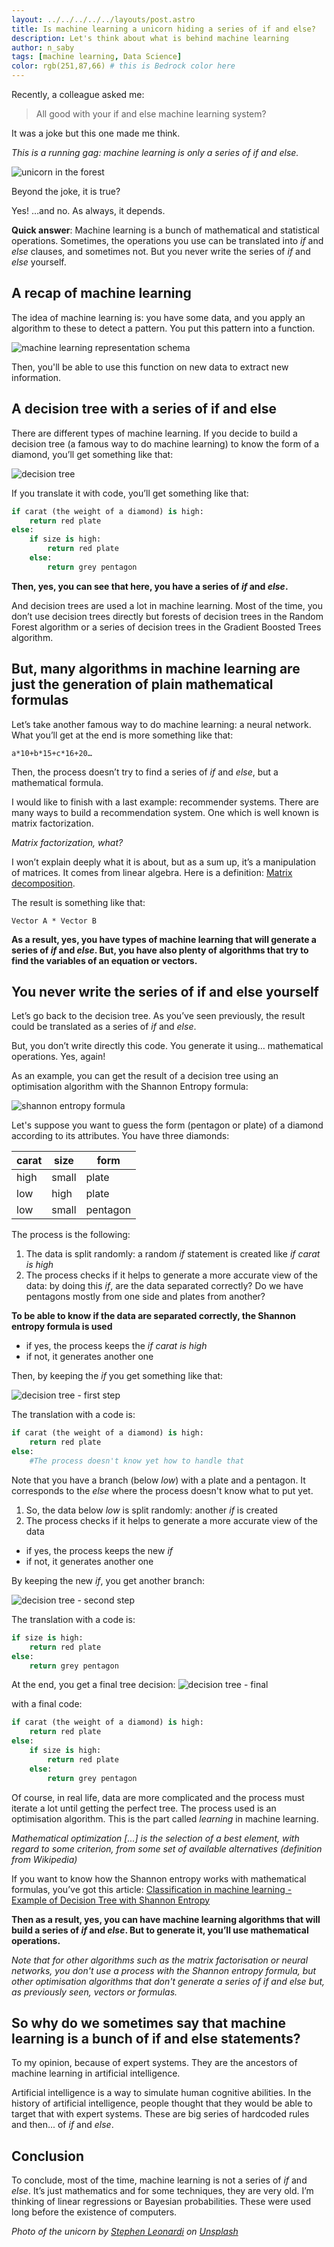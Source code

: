 ```yaml
---
layout: ../../../../../layouts/post.astro
title: Is machine learning a unicorn hiding a series of if and else?
description: Let's think about what is behind machine learning
author: n_saby
tags: [machine learning, Data Science]
color: rgb(251,87,66) # this is Bedrock color here
---
```


Recently, a colleague asked me:

> All good with your if and else machine learning system?

It was a joke but this one made me think. 

*This is a running gag: machine learning is only a series of if and else.*

![unicorn in the forest](../../../../../../../images/posts/2022-09-05-machine-learning-if-else/unicorn_forest.jpg)

Beyond the joke, it is true?

Yes! …and no. As always, it depends.

**Quick answer**: Machine learning is a bunch of mathematical and statistical operations. Sometimes, the operations you use can be translated into *if* and *else* clauses, and sometimes not. But you never write the series of *if* and *else* yourself.

## A recap of machine learning
The idea of machine learning is: you have some data, and you apply an algorithm to these to detect a pattern. You put this pattern into a function.

![machine learning representation schema](../../../../../../../images/posts/2022-09-05-machine-learning-if-else/ML%20recap.png)

Then, you'll be able to use this function on new data to extract new information.

## A decision tree with a series of if and else

There are different types of machine learning. If you decide to build a decision tree (a famous way to do machine learning) to know the form of a diamond, you’ll get something like that:

![decision tree](../../../../../../../images/posts/2022-09-05-machine-learning-if-else/decision_tree.png)

If you translate it with code, you’ll get something like that:

```python
if carat (the weight of a diamond) is high:
    return red plate
else:
    if size is high:
        return red plate
    else:
        return grey pentagon
```

**Then, yes, you can see that here, you have a series of *if* and *else*.**

And decision trees are used a lot in machine learning. Most of the time, you don’t use decision trees directly but forests of decision trees in the Random Forest algorithm or a series of decision trees in the Gradient Boosted Trees algorithm.

## But, many algorithms in machine learning are just the generation of plain mathematical formulas

Let’s take another famous way to do machine learning: a neural network. What you’ll get at the end is more something like that: 

```
a*10+b*15+c*16+20…
```

Then, the process doesn’t try to find a series of *if* and *else*, but a mathematical formula.

I would like to finish with a last example: recommender systems. There are many ways to build a recommendation system. One which is well known is matrix factorization.

*Matrix factorization, what?*

I won’t explain deeply what it is about, but as a sum up, it’s a manipulation of matrices. It comes from linear algebra.
Here is a definition: [Matrix decomposition](https://en.wikipedia.org/wiki/Matrix_decomposition).

The result is something like that: 

```
Vector A * Vector B
```

**As a result, yes, you have types of machine learning that will generate a series of *if* and *else*. But, you have also plenty of algorithms that try to find the variables of an equation or vectors.**

## You never write the series of if and else yourself

Let’s go back to the decision tree. As you’ve seen previously, the result could be translated as a series of *if* and *else*.

But, you don’t write directly this code. You generate it using… mathematical operations. Yes, again! 

As an example, you can get the result of a decision tree using an optimisation algorithm with the Shannon Entropy formula:

![shannon entropy formula](../../../../../../../images/posts/2022-09-05-machine-learning-if-else/formula.png)

Let's suppose you want to guess the form (pentagon or plate) of a diamond according to its attributes. You have three diamonds:

| **carat** | **size** | **form** |
|-----------|----------|----------|
| high      | small    | plate    |
| low       | high     | plate    |
| low       | small    | pentagon |


The process is the following:
1. The data is split randomly: a random *if* statement is created like *if carat is high*
2. The process checks if it helps to generate a more accurate view of the data: by doing this *if*, are the data separated correctly? Do we have pentagons mostly from one side and plates from another? 
   
**To be able to know if the data are separated correctly, the Shannon entropy formula is used**

- if yes, the process keeps the *if carat is high*
- if not, it generates another one

Then, by keeping the *if* you get something like that:
  
![decision tree - first step](../../../../../../../images/posts/2022-09-05-machine-learning-if-else/decision_tree_first_step.png)

The translation with a code is:

```python
if carat (the weight of a diamond) is high:
    return red plate
else:
    #The process doesn't know yet how to handle that
```

Note that you have a branch (below *low*) with a plate and a pentagon. It corresponds to the *else* where the process doesn't know what to put yet.

1. So, the data below *low* is split randomly: another *if* is created
2. The process checks if it helps to generate a more accurate view of the data

- if yes, the process keeps the new *if*
- if not, it generates another one
  
By keeping the new *if*, you get another branch:

![decision tree - second step](../../../../../../../images/posts/2022-09-05-machine-learning-if-else/decision_tree_second_step.png)

The translation with a code is:
```python
if size is high:
    return red plate
else:
    return grey pentagon
```

At the end, you get a final tree decision:
![decision tree - final](../../../../../../../images/posts/2022-09-05-machine-learning-if-else/decision_tree_final.png)

with a final code:

```python
if carat (the weight of a diamond) is high:
    return red plate
else:
    if size is high:
        return red plate
    else:
        return grey pentagon
```

Of course, in real life, data are more complicated and the process must iterate a lot until getting the perfect tree. The process used is an optimisation algorithm. This is the part called *learning* in machine learning.

*Mathematical optimization [...] is the selection of a best element, with regard to some criterion, from some set of available alternatives (definition from Wikipedia)*

If you want to know how the Shannon entropy works with mathematical formulas, you’ve got this article: [Classification in machine learning - Example of Decision Tree with Shannon Entropy](https://medium.zenika.com/classification-in-machine-learning-example-of-decision-tree-with-shannon-entropy-945fc8e2a3fb)

**Then as a result, yes, you can have machine learning algorithms that will build a series of *if* and *else*. But to generate it, you’ll use mathematical operations.**

*Note that for other algorithms such as the matrix factorisation or neural networks, you don't use a process with the Shannon entropy formula, but other optimisation algorithms that don't generate a series of if and else but, as previously seen, vectors or formulas.*

## So why do we sometimes say that machine learning is a bunch of if and else statements?

To my opinion, because of expert systems. They are the ancestors of machine learning in artificial intelligence.

Artificial intelligence is a way to simulate human cognitive abilities. In the history of artificial intelligence, people thought that they would be able to target that with expert systems. These are big series of hardcoded rules and then... of *if* and *else*.

## Conclusion
To conclude, most of the time, machine learning is not a series of *if* and *else*. It’s just mathematics and for some techniques, they are very old. I’m thinking of linear regressions or Bayesian probabilities. These were used long before the existence of computers.

*Photo of the unicorn by <a href="https://unsplash.com/@stephenleo1982?utm_source=unsplash&utm_medium=referral&utm_content=creditCopyText">Stephen Leonardi</a> on <a href="https://unsplash.com/s/photos/unicorn?utm_source=unsplash&utm_medium=referral&utm_content=creditCopyText">Unsplash</a>*
